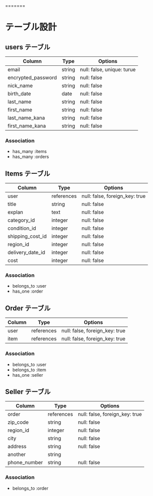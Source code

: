 =======
# テーブル設計

## users テーブル

| Column             | Type   | Options                     |
| ------------------ | ------ | --------------------------- |
| email              | string | null: false, unique: turue  |
| encrypted_password | string | null: false                 |
| nick_name          | string | null: false                 |
| birth_date         | date   | null: false                 |
| last_name          | string | null: false                 |
| first_name         | string | null: false                 |
| last_name_kana     | string | null: false                 |
| first_name_kana    | string | null: false                 |

### Association
- has_many :items
- has_many :orders

## Items テーブル

| Column             | Type       | Options                         |
| ------------------ | ---------- | --------------------------------|
| user               | references | null: false, foreign_key: true  |
| title              | string     | null: false                     | 
| explan             | text       | null: false                     | 
| category_id        | integer    | null: false                     |
| condition_id       | integer    | null: false                     |
| shipping_cost_id   | integer    | null: false                     |
| region_id          | integer    | null: false                     |
| delivery_date_id   | integer    | null: false                     |
| cost               | integer    | null: false                     |

### Association
- belongs_to :user
- has_one :order

## Order テーブル

| Column             | Type       | Options                         |
| ------------------ | ---------- | ------------------------------- |
|user                | references | null: false, foreign_key: true  | 
|item                | references | null: false, foreign_key: true  | 

### Association
- belongs_to :user
- belongs_to :item
- has_one :seller


## Seller テーブル
| Column             | Type       | Options                         |
| ------------------ | ---------- | ------------------------------- |
| order              | references | null: false, foreign_key: true  |
| zip_code           | string     | null: false                     |
| region_id          | integer    | null: false                     |
| city               | string     | null: false                     |
| address            | string     | null: false                     |
| another            | string     |                                 |
| phone_number       | string     | null: false                     |

### Association
- belongs_to :order

